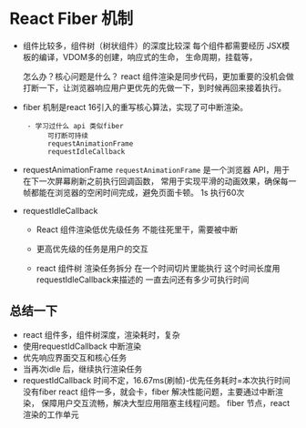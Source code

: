# React Fiber 机制

- 组件比较多，组件树（树状组件）的深度比较深
   每个组件都需要经历 JSX模板的编译，VDOM多的创建，响应式的生命，
   生命周期，挂载等，

   怎么办？核心问题是什么？
   react 组件渲染是同步代码，更加重要的没机会做
   打断一下，让浏览器响应用户更优先的先做一下，到时候再回来接着执行。

- fiber 机制是react 16引入的重写核心算法，实现了可中断渲染。

       - 学习过什么 api 类似fiber
            可打断可持续 
            requestAnimationFrame
            requestIdleCallback

- requestAnimationFrame
  `requestAnimationFrame` 是一个浏览器 API，用于在下一次屏幕刷新之前执行回调函数，
   常用于实现平滑的动画效果，确保每一帧都能在浏览器的空闲时间完成，避免页面卡顿。
   1s 执行60次

- requestIdleCallback
  - React 组件渲染低优先级任务
     不能往死里干，需要被中断
  - 更高优先级的任务是用户的交互

  - react 组件树 渲染任务拆分
     在一个时间切片里能执行
     这个时间长度用requestIdleCallback来描述的
     一直去问还有多少可执行时间 


## 总结一下
- react 组件多，组件树深度，渲染耗时，复杂
- 使用requestIdCallback 中断渲染
- 优先响应界面交互和核心任务
- 当再次idle 后，继续执行渲染任务
- requestIdCallback 时间不定，16.67ms(刷帧)-优先任务耗时=本次执行时间
没有fiber react 组件一多，就会卡，fiber 解决性能问题，主要通过中断渲染，
保障用户交互流畅，解决大型应用阻塞主线程问题。
fiber 节点，react 渲染的工作单元  
